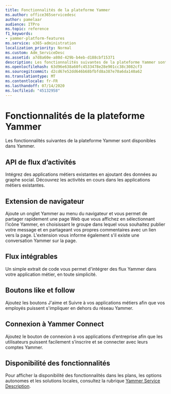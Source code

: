 ```yaml
---
title: Fonctionnalités de la plateforme Yammer
ms.author: office365servicedesc
author: pamelaar
audience: ITPro
ms.topic: reference
f1_keywords:
- yammer-platform-features
ms.service: o365-administration
localization_priority: Normal
ms.custom: Adm_ServiceDesc
ms.assetid: a7d8a60e-a80d-429b-b4eb-d188cbf15371
description: Les fonctionnalités suivantes de la plateforme Yammer sont disponibles dans Yammer.
ms.openlocfilehash: 63d96e638a60fc4533478e28e901cc38c3082cf3
ms.sourcegitcommit: d2cd67e52dd646b68bfbfd8a387e70a6da140a62
ms.translationtype: MT
ms.contentlocale: fr-FR
ms.lasthandoff: 07/14/2020
ms.locfileid: "45132958"
---
```

# <a name="yammer-platform-features"></a>Fonctionnalités de la plateforme Yammer

Les fonctionnalités suivantes de la plateforme Yammer sont disponibles dans Yammer.
 
## <a name="activity-stream-api"></a>API de flux d’activités

Intégrez des applications métiers existantes en ajoutant des données au graphe social. Découvrez les activités en cours dans les applications métiers existantes.
  
## <a name="browser-extension"></a>Extension de navigateur

Ajoute un onglet Yammer au menu du navigateur et vous permet de partager rapidement une page Web que vous affichez en sélectionnant l’icône Yammer, en choisissant le groupe dans lequel vous souhaitez publier votre message et en partageant vos propres commentaires avec un lien vers la page. L'extension vous informe également s'il existe une conversation Yammer sur la page. 

## <a name="embeddable-feeds"></a>Flux intégrables

Un simple extrait de code vous permet d'intégrer des flux Yammer dans votre application métier, en toute simplicité.
  
## <a name="like-and-follow-buttons"></a>Boutons like et follow

Ajoutez les boutons J'aime et Suivre à vos applications métiers afin que vos employés puissent s'impliquer en dehors du réseau Yammer.
  
## <a name="yammer-connect-login"></a>Connexion à Yammer Connect

Ajoutez le bouton de connexion à vos applications d’entreprise afin que les utilisateurs puissent facilement s’inscrire et se connecter avec leurs comptes Yammer.

## <a name="feature-availability"></a>Disponibilité des fonctionnalités

Pour afficher la disponibilité des fonctionnalités dans les plans, les options autonomes et les solutions locales, consultez la rubrique [Yammer Service Description](yammer-service-description.md).
  

